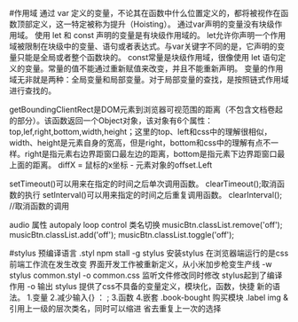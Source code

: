 #作用域
通过 var 定义的变量，不论其在函数中什么位置定义的，都将被视作在函数顶部定义，这一特定被称为提升（Hoisting）。
通过var声明的变量没有块级作用域。
使用 let 和 const 声明的变量是有块级作用域的。
let允许你声明一个作用域被限制在块级中的变量、语句或者表达式。与var关键字不同的是，它声明的变量只能是全局或者整个函数块的。
const常量是块级作用域，很像使用 let 语句定义的变量。常量的值不能通过重新赋值来改变，并且不能重新声明。
变量的作用域无非就是两种：全局变量和局部变量。对于局部变量的查找，是按照链式作用域进行查找的。

getBoundingClientRect是DOM元素到浏览器可视范围的距离（不包含文档卷起的部分）。该函数返回一个Object对象，该对象有6个属性：top,lef,right,bottom,width,height；这里的top、left和css中的理解很相似，width、height是元素自身的宽高，但是right，bottom和css中的理解有点不一样。right是指元素右边界距窗口最左边的距离，bottom是指元素下边界距窗口最上面的距离。
diffX = 鼠标的x坐标 - 元素对象的offset.Left 

setTimeout()可以用来在指定的时间之后单次调用函数。
clearTimeout();取消函数的执行
setInterval()可以用来指定的时间之后重复调用函数。
clearInterval(); //取消函数的调用

audio 属性 autopaly loop control
 类名切换
 musicBtn.classList.remove('off');
 musicBtn.classList.add('off');
 musicBtn.classList.toggle('off');


#stylus 预编译语言 .styl
npm stall -g stylus 安装stylus
在浏览器端运行的是css
前端工作流在发生改变
界面开发工作被重新定义，从小米加步枪变生产线
-w stylus common.styl -o common.css 监听文件修改同时修改
stylus起到了编译作用 -o 输出
stylus 提供了css不具备的变量定义，模块化，函数，快捷  新的语法。
1.变量
2.减少输入{} ： ;
3.函数
4.嵌套
    .book-bought 购买模块
        .label
            img
    & 引用上一级的层次类名，同时可以缩进
    省去重复上一次的选择
